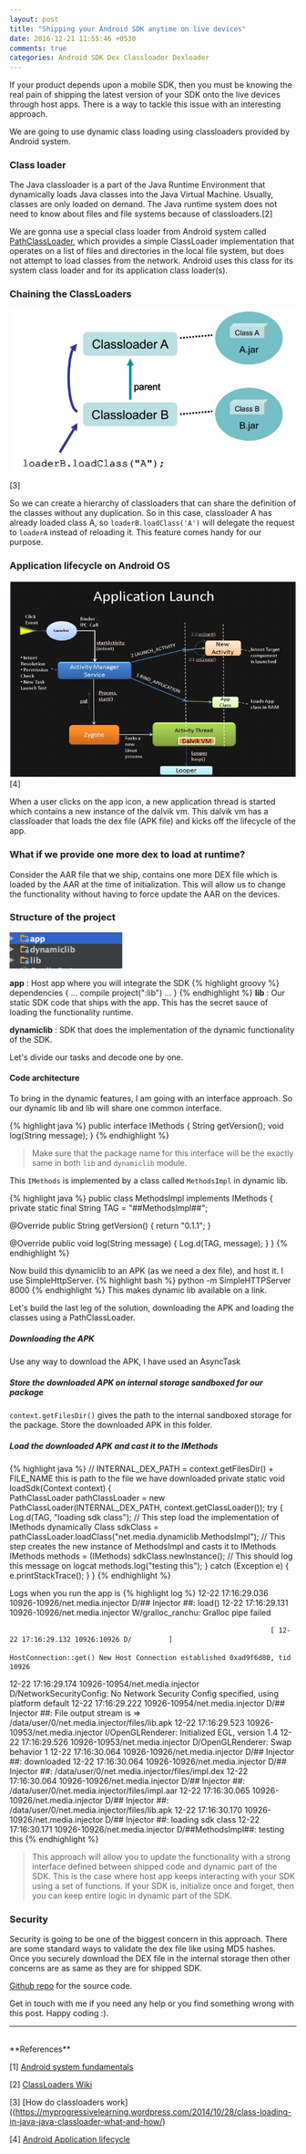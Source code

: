 ```yaml
---
layout: post
title: "Shipping your Android SDK anytime on live devices"
date: 2016-12-21 11:55:46 +0530
comments: true
categories: Android SDK Dex Classloader Dexloader
---
```


If your product depends upon a mobile SDK, then you must be knowing the real pain of shipping the latest version of your SDK onto the live devices through host apps. There is a way to tackle this issue with an interesting approach.

We are going to use dynamic class loading using classloaders provided by Android system.

### Class loader

The Java classloader is a part of the Java Runtime Environment that dynamically loads Java classes into the Java Virtual Machine. Usually, classes are only loaded on demand. The Java runtime system does not need to know about files and file systems because of classloaders.[2]

We are gonna use a special class loader from Android system called [PathClassLoader](https://developer.android.com/reference/dalvik/system/PathClassLoader.html), which provides a simple ClassLoader implementation that operates on a list of files and directories in the local file system, but does not attempt to load classes from the network. Android uses this class for its system class loader and for its application class loader(s).

### Chaining the ClassLoaders

![](/public/images/classloading.jpg)[3]

So we can create a hierarchy of classloaders that can share the definition of the classes without any duplication. So in this case, classloader A has already loaded class A, so `loaderB.loadClass('A')` will delegate the request to `loaderA` instead of reloading it. This feature comes handy for our purpose. 

### Application lifecycle on Android OS

![](/public/images/app_launch.jpg)[4]

When a user clicks on the app icon, a new application thread is started which contains a new instance of the dalvik vm. This dalvik vm has a classloader that loads the dex file (APK file) and kicks off the lifecycle of the app.

### What if we provide one more dex to load at runtime?
Consider the AAR file that we ship, contains one more DEX file which is loaded by the AAR at the time of initialization. This will allow us to change the functionality without having to force update the AAR on the devices.

### Structure of the project
![](/public/images/project_structure_for_injection.png)

**app** : Host app where you will integrate the SDK
{% highlight groovy %}
dependencies {
  ...
  compile project(":lib")
  ...
}
{% endhighlight %}
**lib** : Our static SDK code that ships with the app. This has the secret sauce of loading the functionality runtime.

**dynamiclib** : SDK that does the implementation of the dynamic functionality of the SDK.

Let's divide our tasks and decode one by one.

#### Code architecture

To bring in the dynamic features, I am going with an interface approach. So our dynamic lib and lib will share one common interface. 

{% highlight java %}
    public interface IMethods {
        String getVersion();
        void log(String message);
    }
{% endhighlight %}

> Make sure that the package name for this interface will be the exactly same in both `lib` and `dynamiclib` module.

This `IMethods` is implemented by a class called `MethodsImpl` in dynamic lib.

{% highlight java %}
public class MethodsImpl implements IMethods {
  private static final String TAG = "##MethodsImpl##";

  @Override public String getVersion() {
    return "0.1.1";
  }

  @Override public void log(String message) {
    Log.d(TAG, message);
  }
}
{% endhighlight %}

Now build this dynamiclib to an APK (as we need a dex file), and host it. I use SimpleHttpServer. 
{% highlight bash %}
python -m SimpleHTTPServer 8000
{% endhighlight %}
This makes dynamic lib available on a link.

Let's build the last leg of the solution, downloading the APK and loading the classes using a PathClassLoader. 

##### Downloading the APK
Use any way to download the APK, I have used an AsyncTask 

##### Store the downloaded APK on internal storage sandboxed for our package
`context.getFilesDir()` gives the path to the internal sandboxed storage for the package. Store the downloaded APK in this folder. 

##### Load the downloaded APK and cast it to the IMethods
{% highlight java %}
// INTERNAL_DEX_PATH = context.getFilesDir() + FILE_NAME this is path to the file we have downloaded
private static void loadSdk(Context context) {    
    PathClassLoader pathClassLoader =
        new PathClassLoader(INTERNAL_DEX_PATH, context.getClassLoader());
    try {
      Log.d(TAG, "loading sdk class");
      // This step load the implementation of IMethods dynamically
      Class sdkClass = pathClassLoader.loadClass("net.media.dynamiclib.MethodsImpl");
      // This step creates the new instance of MethodsImpl and casts it to IMethods
      IMethods methods = (IMethods) sdkClass.newInstance();
      // This should log this message on logcat
      methods.log("testing this");
    } catch (Exception e) {
      e.printStackTrace();
    }
  }
{% endhighlight %}

Logs when you run the app is
{% highlight log %}
12-22 17:16:29.036 10926-10926/net.media.injector D/## Injector ##: load()
12-22 17:16:29.131 10926-10926/net.media.injector W/gralloc_ranchu: Gralloc pipe failed
                                                                    
                                                                    [ 12-22 17:16:29.132 10926:10926 D/         ]
                                                                    HostConnection::get() New Host Connection established 0xad9f6d80, tid 10926
12-22 17:16:29.174 10926-10954/net.media.injector D/NetworkSecurityConfig: No Network Security Config specified, using platform default
12-22 17:16:29.222 10926-10954/net.media.injector D/## Injector ##: File output stream is => /data/user/0/net.media.injector/files/lib.apk
12-22 17:16:29.523 10926-10953/net.media.injector I/OpenGLRenderer: Initialized EGL, version 1.4
12-22 17:16:29.526 10926-10953/net.media.injector D/OpenGLRenderer: Swap behavior 1
12-22 17:16:30.064 10926-10926/net.media.injector D/## Injector ##: downloaded
12-22 17:16:30.064 10926-10926/net.media.injector D/## Injector ##: /data/user/0/net.media.injector/files/impl.dex
12-22 17:16:30.064 10926-10926/net.media.injector D/## Injector ##: /data/user/0/net.media.injector/files/impl.aar
12-22 17:16:30.065 10926-10926/net.media.injector D/## Injector ##: /data/user/0/net.media.injector/files/lib.apk
12-22 17:16:30.170 10926-10926/net.media.injector D/## Injector ##: loading sdk class
12-22 17:16:30.171 10926-10926/net.media.injector D/##MethodsImpl##: testing this
{% endhighlight %}

> This approach will allow you to update the functionality with a strong interface defined between shipped code and dynamic part of the SDK. This is the case where host app keeps interacting with your SDK using a set of functions. If your SDK is, initialize once and forget, then you can keep entire logic in dynamic part of the SDK.

### Security
Security is going to be one of the biggest concern in this approach. There are some standard ways to validate the dex file like using MD5 hashes. Once you securely download the DEX file in the internal storage then other concerns are as same as they are for shipped SDK.

[Github repo](https://github.com/akshaydeo/Injector) for the source code. 

Get in touch with me if you need any help or you find something wrong with this post. Happy coding :).

----
<br>
**References**

[1] [Android system fundamentals](http://www.electronicsweekly.com/blogs/eyes-on-android/what-is/the-dalvik-virtual-machine-2011-10/)

[2] [ClassLoaders Wiki](https://en.wikipedia.org/wiki/Java_Classloader)

[3] [How do classloaders work]((https://myprogressivelearning.wordpress.com/2014/10/28/class-loading-in-java-java-classloader-what-and-how/)

[4] [Android Application lifecycle](https://coltf.blogspot.in/p/android-os-processes-and-zygote.html)
